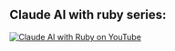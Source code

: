 ## Claude AI with ruby series:

[![Claude AI with Ruby on YouTube](https://github.com/user-attachments/assets/b5b71625-efc5-40cd-aff2-a7486f0b8834)](https://www.youtube.com/playlist?list=PLiEzYoEityNKh5fUFjHiuGXVKInNxWDuu)
